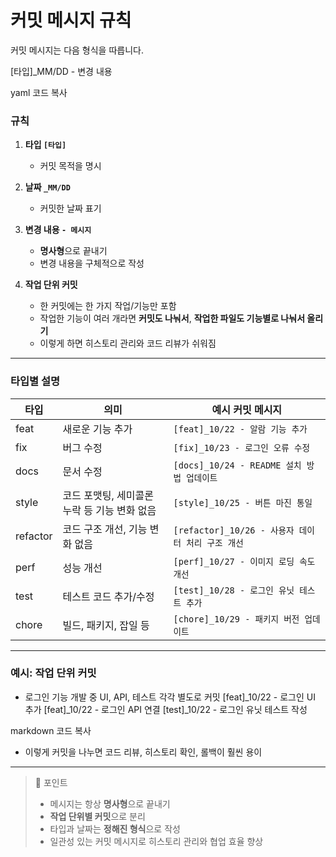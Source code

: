# 커밋 메시지 규칙

커밋 메시지는 다음 형식을 따릅니다.

[타입]_MM/DD - 변경 내용

yaml
코드 복사

### 규칙
1. **타입 `[타입]`**  
   - 커밋 목적을 명시  

2. **날짜 `_MM/DD`**  
   - 커밋한 날짜 표기  

3. **변경 내용 `- 메시지`**  
   - **명사형**으로 끝내기  
   - 변경 내용을 구체적으로 작성  

4. **작업 단위 커밋**  
   - 한 커밋에는 한 가지 작업/기능만 포함  
   - 작업한 기능이 여러 개라면 **커밋도 나눠서**, **작업한 파일도 기능별로 나눠서 올리기**  
   - 이렇게 하면 히스토리 관리와 코드 리뷰가 쉬워짐  

---

### 타입별 설명

| 타입     | 의미                                     | 예시 커밋 메시지                     |
|----------|----------------------------------------|-----------------------------------|
| feat     | 새로운 기능 추가                        | `[feat]_10/22 - 알람 기능 추가`    |
| fix      | 버그 수정                                | `[fix]_10/23 - 로그인 오류 수정`   |
| docs     | 문서 수정                                | `[docs]_10/24 - README 설치 방법 업데이트` |
| style    | 코드 포맷팅, 세미콜론 누락 등 기능 변화 없음 | `[style]_10/25 - 버튼 마진 통일`  |
| refactor | 코드 구조 개선, 기능 변화 없음            | `[refactor]_10/26 - 사용자 데이터 처리 구조 개선` |
| perf     | 성능 개선                                | `[perf]_10/27 - 이미지 로딩 속도 개선` |
| test     | 테스트 코드 추가/수정                     | `[test]_10/28 - 로그인 유닛 테스트 추가` |
| chore    | 빌드, 패키지, 잡일 등                     | `[chore]_10/29 - 패키지 버전 업데이트` |

---

### 예시: 작업 단위 커밋

- 로그인 기능 개발 중 UI, API, 테스트 각각 별도로 커밋
[feat]_10/22 - 로그인 UI 추가
[feat]_10/22 - 로그인 API 연결
[test]_10/22 - 로그인 유닛 테스트 작성

markdown
코드 복사

- 이렇게 커밋을 나누면 코드 리뷰, 히스토리 확인, 롤백이 훨씬 용이

---

> 🔹 포인트  
> - 메시지는 항상 **명사형**으로 끝내기  
> - **작업 단위별 커밋**으로 분리  
> - 타입과 날짜는 **정해진 형식**으로 작성  
> - 일관성 있는 커밋 메시지로 히스토리 관리와 협업 효율 향상
